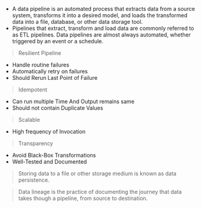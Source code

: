 - A data pipeline is an automated process that extracts data from a source system, transforms it into a desired model, and loads the transformed data into a file, database, or other data storage tool. 
- Pipelines that extract, transform and load data are commonly referred to as ETL pipelines. Data pipelines are almost always automated, whether triggered by an event or a schedule.


> Resilient Pipeline
- Handle routine failures
 - Automatically retry on failures
 - Should Rerun Last Point of Failure
 
 > Idempotent
-  Can run multiple Time And Output remains same
- Should not contain Duplicate Values

> Scalable 
- High frequency of Invocation

> Transparency
- Avoid Black-Box Transformations
- Well-Tested and Documented

> Storing data to a file or other storage medium is known as data persistence.

> Data lineage is the practice of documenting the journey that data takes though a pipeline, from source to destination.

